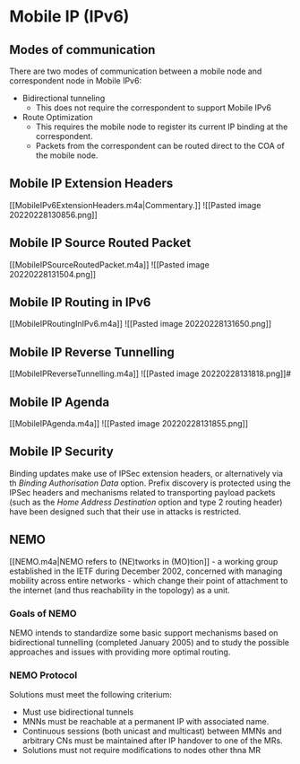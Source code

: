# Mobile IP (IPv6)
## Modes of communication
There are two modes of communication between a mobile node and correspondent node in Mobile IPv6:
- Bidirectional tunneling
	- This does not require the correspondent to support Mobile IPv6
- Route Optimization
	- This requires the mobile node to register its current IP binding at the correspondent.
	- Packets from the correspondent can be routed direct to the COA of the mobile node.

## Mobile IP Extension Headers
[[MobileIPv6ExtensionHeaders.m4a|Commentary.]]
![[Pasted image 20220228130856.png]]

## Mobile IP Source Routed Packet
[[MobileIPSourceRoutedPacket.m4a]]
![[Pasted image 20220228131504.png]]

## Mobile IP Routing in IPv6
[[MobileIPRoutingInIPv6.m4a]]
![[Pasted image 20220228131650.png]]

## Mobile IP Reverse Tunnelling
[[MobileIPReverseTunnelling.m4a]]
![[Pasted image 20220228131818.png]]#

## Mobile IP Agenda
[[MobileIPAgenda.m4a]]
![[Pasted image 20220228131855.png]]

## Mobile IP Security
Binding updates make use of IPSec extension headers, or alternatively via th *Binding Authorisation Data* option. Prefix discovery is protected using the IPSec headers and mechanisms related to transporting payload packets (such as the *Home Address Destination* option and type 2 routing header) have been designed such that their use in attacks is restricted.

## NEMO

[[NEMO.m4a|NEMO refers to (NE)tworks in (MO)tion]] - a working group established in the IETF during December 2002, concerned with managing mobility across entire networks - which change their point of attachment to the internet (and thus reachability in the topology) as a unit.

### Goals of NEMO

NEMO intends to standardize some basic support mechanisms based on bidirectional tunnelling  (completed January 2005) and to study the possible approaches and issues with providing more optimal routing.

### NEMO Protocol

Solutions must meet the following criterium: 
- Must use bidirectional tunnels
- MNNs must be reachable at a permanent IP with associated name.
- Continuous sessions (both unicast and multicast) between MMNs and arbitrary CNs must be maintained after IP handover to one of the MRs.
- Solutions must not require modifications to nodes other thna MR

